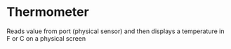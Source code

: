 # Thermometer
Reads value from port (physical sensor) and then displays a temperature in F or C on a physical screen
